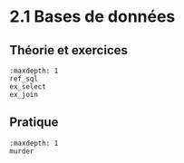 <!-- Copyright 2024 Maxime Jan <maxime.jan@edufr.ch> -->
<!-- SPDX-License-Identifier: CC-BY-NC-SA-4.0 -->

# 2.1 Bases de données

## Théorie et exercices
```{toctree}
:maxdepth: 1
ref_sql
ex_select
ex_join
```

## Pratique
```{toctree}
:maxdepth: 1
murder
```
